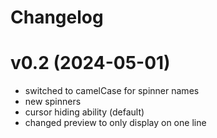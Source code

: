 # Changelog

# v0.2 (2024-05-01)
- switched to camelCase for spinner names
- new spinners
- cursor hiding ability (default)
- changed preview to only display on one line

